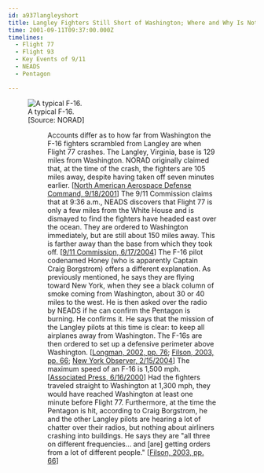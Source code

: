 ```yaml
---
id: a937langleyshort
title: Langley Fighters Still Short of Washington; Where and Why Is Not Clear
time: 2001-09-11T09:37:00.000Z
timelines:
  - Flight 77
  - Flight 93
  - Key Events of 9/11
  - NEADS
  - Pentagon

---
```


<figure class="image">
  <img alt="A typical F-16." src="http://cdn.historycommons.org/images/events/311_f162050081722-9066.jpg" />
  <figcaption>A typical F-16.<br>[Source: NORAD]</figcaption>
<figure>

Accounts differ as to how far from Washington the F-16 fighters scrambled from Langley are when Flight 77 crashes. The Langley, Virginia, base is 129 miles from Washington. NORAD originally claimed that, at the time of the crash, the fighters are 105 miles away, despite having taken off seven minutes earlier. [[North American Aerospace Defense Command, 9/18/2001][1]] The 9/11 Commission claims that at 9:36 a.m., NEADS discovers that Flight 77 is only a few miles from the White House and is dismayed to find the fighters have headed east over the ocean. They are ordered to Washington immediately, but are still about 150 miles away. This is farther away than the base from which they took off. [[9/11 Commission, 6/17/2004][2]] The F-16 pilot codenamed Honey (who is apparently Captain Craig Borgstrom) offers a different explanation. As previously mentioned, he says they are flying toward New York, when they see a black column of smoke coming from Washington, about 30 or 40 miles to the west. He is then asked over the radio by NEADS if he can confirm the Pentagon is burning. He confirms it. He says that the mission of the Langley pilots at this time is clear: to keep all airplanes away from Washington. The F-16s are then ordered to set up a defensive perimeter above Washington. [[Longman, 2002, pp. 76][3]; [Filson, 2003, pp. 66][4]; [New York Observer, 2/15/2004][5]] The maximum speed of an F-16 is 1,500 mph. [[Associated Press, 6/16/2000][6]] Had the fighters traveled straight to Washington at 1,300 mph, they would have reached Washington at least one minute before Flight 77. Furthermore, at the time the Pentagon is hit, according to Craig Borgstrom, he and the other Langley pilots are hearing a lot of chatter over their radios, but nothing about airliners crashing into buildings. He says they are "all three on different frequencies… and [are] getting orders from a lot of different people." [[Filson, 2003, pp. 66][4]]

[1]: https://web.archive.org/web/20030809155434/http:/www.norad.mil/index.cfm?fuseaction=home.news_rel_09_18_01
[2]: https://web.archive.org/web/20040617211819/http://www.msnbc.msn.com/id/5233007/
[3]: https://www.amazon.com/Among-Heroes-United-Flight-Passengers/dp/0060099089
[4]: https://www.amazon.com/Air-War-Over-America-Defense/dp/061512416X
[5]: https://observer.com/2004/02/stewardess-idd-hijackers-early-transcripts-show/
[6]: https://web.archive.org/web/20000817190429/http://abcnews.go.com/sections/us/DailyNews/fighterjetdown000616.html

